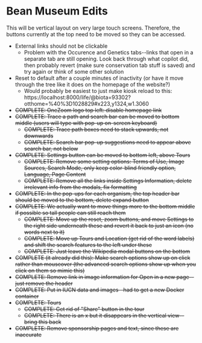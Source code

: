 # Bean Museum Edits

This will be vertical layout on very large touch screens. Therefore, the buttons currently at the top need to be moved so they can be accessed.

- External links should not be clickable
    - Problem with the Occurence and Genetics tabs--links that open in a separate tab are still opening. Look back through what copilot did, then probably revert (make sure conservation tab stuff is saved) and try again or think of some other solution
- Reset to default after a couple minutes of inactivity (or have it move through the tree like it does on the homepage of the website?)
    - Would probably be easiest to just make kiosk reload to this: https://localhost:8000/life/@biota=93302?otthome=%40%3D1028829#x223,y1324,w1.3060
- ~~COMPLETE: OneZoom logo top left: disable homepage link~~
- ~~COMPLETE: Trace a path and search bar can be moved to bottom middle (users will type with pop-up on-screen keyboard)~~
    - ~~COMPLETE: Trace path boxes need to stack upwards, not downwards~~
    - ~~COMPLETE: Search bar pop-up suggestions need to appear above search bar, not below~~
- ~~COMPLETE: Settings button can be moved to bottom left, above Tours~~
    - ~~COMPLETE: Remove some setting options: Terms of Use, Image Sources, Search Mode, only keep color-blind friendly option, Language, Page Content~~
    - ~~COMPLETE: Remove all the links inside Settings Information, delete irrelevant info from the modals, fix formatting~~
- ~~COMPLETE: In the pop-ups for each organism, the top header bar should be moved to the bottom, delete expand button~~
- ~~COMPLETE: We actually want to move things more to the bottom middle if possible so tall people can still reach them~~
    - ~~COMPLETE: Move up the reset, zoom buttons, and move Settings to the right side underneath these and revert it back to just an icon (no words next to it)~~
    - ~~COMPLETE: Move up Tours and Location (get rid of the word labels) and shift the search features to the left under these~~
    - ~~COMPLETE: Just leave the Wikipedia modal buttons on the bottom~~
- ~~COMPLETE (it already did this): Make search options show up on click rather than mouseover (the advanced search options show up when you click on them so mimic this)~~
- ~~COMPLETE: Remove link in image information for Open in a new page--just remove the header~~
- ~~COMPLETE: Put in IUCN data and images--had to get a new Docker container~~
- ~~COMPLETE: Tours~~
    - ~~COMPLETE: Get rid of "Share" button in the tour~~
    - ~~COMPLETE: There is an x but it disappears in the vertical view--bring this back~~
- ~~COMPLETE: Remove sponsorship pages and text, since these are inaccurate~~
